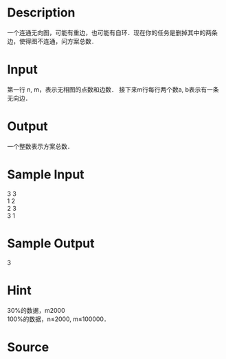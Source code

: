 
# Description

<div class="content">一个连通无向图，可能有重边，也可能有自环．现在你的任务是删掉其中的两条边，使得图不连通，问方案总数． 
</div>

# Input

<div class="content">第一行 n, m，表示无相图的点数和边数． 
接下来m行每行两个数a, b表示有一条无向边<a, b="">． 
</a,></div>

# Output

<div class="content">一个整数表示方案总数． 
</div>

# Sample Input

<div class="content"><span class="sampledata">3 3 <br/>
1 2 <br/>
2 3 <br/>
3 1 <br/>
</span></div>

# Sample Output

<div class="content"><span class="sampledata">3 <br/>
</span></div>

# Hint

<div class="content"><p>30%的数据，m2000<br/>
100%的数据，n≤2000, m≤100000． <br/>
</p></div>

# Source

<div class="content"><p><a href="problemset.php?search="></a></p></div>

